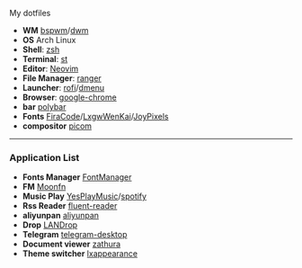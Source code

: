 My dotfiles

+ **WM** [bspwm](https://github.com/baskerville/bspwm)/[dwm](https://dwm.suckless.org/)
+ **OS** Arch Linux
+ **Shell**: [zsh](https://wiki.archlinux.org/index.php/Zsh)
+ **Terminal**: [st](https://st.suckless.org/)
+ **Editor**: [Neovim](https://github.com/neovim/neovim/)
+ **File Manager**: [ranger](https://github.com/ranger/ranger)
+ **Launcher**: [rofi](https://github.com/davatorium/rofi/)/[dmenu](https://tools.suckless.org/dmenu/)
+ **Browser**: [google-chrome](https://aur.archlinux.org/packages/google-chrome)
+ **bar** [polybar](https://github.com/polybar/polybar)
+ **Fonts** [FiraCode](https://aur.archlinux.org/packages/nerd-fonts-fira-code)/[LxgwWenKai](https://github.com/lxgw/LxgwWenKai)/[JoyPixels](https://www.joypixels.com/)
+ **compositor** [picom](https://github.com/yshui/picom)

---

### Application List
- **Fonts Manager** [FontManager](https://github.com/FontManager/font-manager)
- **FM** [Moonfn](<++>)
- **Music Play** [YesPlayMusic](https://github.com/qier222/YesPlayMusic)/[spotify](https://open.spotify.com/)
- **Rss Reader** [fluent-reader](https://github.com/yang991178/fluent-reader)
- **aliyunpan** [aliyunpan](https://github.com/liupan1890/aliyunpan)
- **Drop** [LANDrop](https://landrop.app/)
- **Telegram** [telegram-desktop](https://desktop.telegram.org/)
- **Document viewer** [zathura](https://git.pwmt.org/pwmt/zathura)
- **Theme switcher** [lxappearance](https://wiki.lxde.org/en/LXAppearance)
